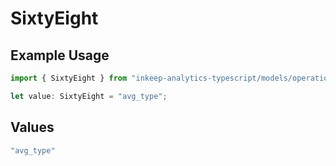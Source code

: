 # SixtyEight

## Example Usage

```typescript
import { SixtyEight } from "inkeep-analytics-typescript/models/operations";

let value: SixtyEight = "avg_type";
```

## Values

```typescript
"avg_type"
```